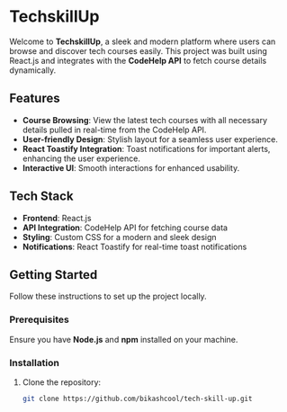 # TechskillUp

Welcome to **TechskillUp**, a sleek and modern platform where users can browse and discover tech courses easily. This project was built using React.js and integrates with the **CodeHelp API** to fetch course details dynamically.

## Features

- **Course Browsing**: View the latest tech courses with all necessary details pulled in real-time from the CodeHelp API.
- **User-friendly Design**: Stylish layout for a seamless user experience.
- **React Toastify Integration**: Toast notifications for important alerts, enhancing the user experience.
- **Interactive UI**: Smooth interactions for enhanced usability.

## Tech Stack

- **Frontend**: React.js
- **API Integration**: CodeHelp API for fetching course data
- **Styling**: Custom CSS for a modern and sleek design
- **Notifications**: React Toastify for real-time toast notifications

## Getting Started

Follow these instructions to set up the project locally.

### Prerequisites

Ensure you have **Node.js** and **npm** installed on your machine.

### Installation

1. Clone the repository:
   ```bash
   git clone https://github.com/bikashcool/tech-skill-up.git
